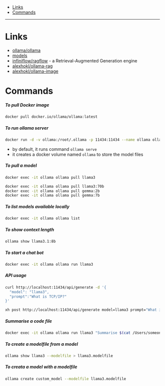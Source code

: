 - [Links](#links)
- [Commands](#commands)
____

# Links

- [ollama/ollama](https://github.com/ollama/ollama)
- [models](https://ollama.com/library)
- [infiniflow/ragflow](https://github.com/infiniflow/ragflow) - a
  Retrieval-Augmented Generation engine
- [alexhokl/ollama-rag](https://github.com/alexhokl/ollama-rag)
- [alexhokl/ollama-image](https://github.com/alexhokl/ollama-image)

# Commands

##### To pull Docker image

```sh
docker pull docker.io/ollama/ollama:latest
```

##### To run ollama server

```sh
docker run -d -v ollama:/root/.ollama -p 11434:11434 --name ollama ollama/ollama
```

- by default, it runs command `ollama serve`
- it creates a docker volume named `ollama` to store the model files

##### To pull a model

```sh
docker exec -it ollama ollama pull llama3
```

```sh
docker exec -it ollama ollama pull llama3:70b
docker exec -it ollama ollama pull gemma:2b
docker exec -it ollama ollama pull gemma:7b
```

##### To list models available locally

```sh
docker exec -it ollama ollama list
```

##### To show context length

```sh
ollama show llama3.1:8b
```

##### To start a chat bot

```sh
docker exec -it ollama ollama run llama3
```

##### API usage

```sh
curl http://localhost:11434/api/generate -d '{
  "model": "llama3",
  "prompt":"What is TCP/IP?"
}'
```

```sh
xh post http://localhost:11434/api/generate model=llama3 prompt="What is TCP/IP?"
```

##### Summarise a code file

```sh
docker exec -it ollama ollama run llama3 "Summarise $(cat /Users/someone/main.go)"
```

##### To create a modelfile from a model

```sh
ollama show llama3 --modelfile > llama3.modelfile
```

##### To creata a model with a modelfile

```sh
ollama create custom_model --modelfile llama3.modelfile
```

